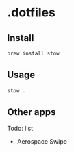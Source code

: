 # .dotfiles

## Install

```bash
brew install stow
```

## Usage

```bash
stow .
```

## Other apps

Todo: list

- Aerospace Swipe
